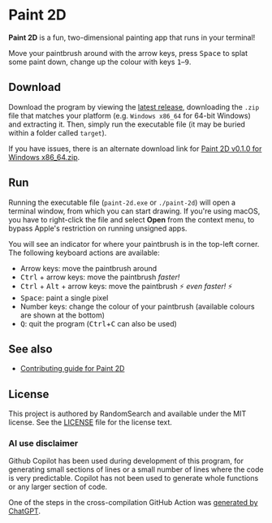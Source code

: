 # Paint 2D

**Paint 2D** is a fun, two-dimensional painting app that runs in your terminal!

Move your paintbrush around with the arrow keys, press <kbd>Space</kbd> to splat some paint down, change up the colour with keys <kbd>1</kbd>&ndash;<kbd>9</kbd>.

## Download

Download the program by viewing the [latest release](https://github.com/RandomSearch18/paint-2d/releases/latest), downloading the `.zip` file that matches your platform (e.g. `Windows x86_64` for 64-bit Windows) and extracting it. Then, simply run the executable file (it may be buried within a folder called `target`).

If you have issues, there is an alternate download link for [Paint 2D v0.1.0 for Windows x86_64.zip](https://ghostfiles.uk/files/8a6aba1fb7643441e196.zip).

## Run

Running the executable file (`paint-2d.exe` or `./paint-2d`) will open a terminal window, from which you can start drawing. If you're using macOS, you have to right-click the file and select **Open** from the context menu, to bypass Apple's restriction on running unsigned apps.

You will see an indicator for where your paintbrush is in the top-left corner. The following keyboard actions are available:

- Arrow keys: move the paintbrush around
- <kbd>Ctrl</kbd> + arrow keys: move the paintbrush _faster!_
- <kbd>Ctrl</kbd> + <kbd>Alt</kbd> + arrow keys: move the paintbrush ⚡ _even faster!_ ⚡
- <kbd>Space</kbd>: paint a single pixel
- Number keys: change the colour of your paintbrush (available colours are shown at the bottom)
- <kbd>Q</kbd>: quit the program (<kbd>Ctrl</kbd>+<kbd>C</kbd> can also be used)

## See also

- [Contributing guide for Paint 2D](CONTRIBUTING.md)

## License

This project is authored by RandomSearch and available under the MIT license. See the [LICENSE](./LICENSE) file for the license text.

### AI use disclaimer

Github Copilot has been used during development of this program, for generating small sections of lines or a small number of lines where the code is very predictable. Copilot has not been used to generate whole functions or any larger section of code.

One of the steps in the cross-compilation GitHub Action was [generated by ChatGPT](https://chatgpt.com/share/67db53bd-bb1c-8005-9ec1-d8015ddb09f8).
